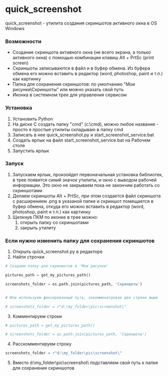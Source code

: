 # quick_screenshot

quick_screenshot - утилита создания скриншотов активного окна в OS Windows

### Возможности

- Создание скриншота активного окна (не всего экрана, а только активного окна) с помощью комбинации клавиш Alt + PrtSc (print screen)
- Скриншоты записываются в файл и в буфер обмена. Из буфера обмена его можно вставить в редактор (word, photoshop, paint и т.п.) как картинку
- Папка для сохранения скриншотов: по умолчанию "Мои рисунки\Скриншоты" или можно указать свой путь
- Иконка в системном трее для управления сервисом

### Установка

1. Установить Python
2. На диске C создать папку "cmd" (c:\cmd\), можно любое название - просто я простые утилиты складываю в папку cmd
3. Записать в нее quick_screenshot.py и start_screenshot_service.bat
4. Создать ярлык на файл start_screenshot_service.bat на Рабочем столе
5. Запустить ярлык


### Запуск

1. Запускаем ярлык, произойдет первоначальная установка библиотек, в трее появится синий значок утилиты, и окно с выводом рабочей информации. Это окно не закрываем пока не закончим работать со скриншотами
2. Делаем скриншоты Alt + PrtSc, при этом создается файл скриншота с расширением .png в указаной папке и скриншот помещается в буфер обмена, откуда его можно вставить в редактор (word, photoshop, paint и т.п.) как картинку
3. Щелкнув ПКМ по иконке в трее можно:
   1. открыть папку со скриншотами
   2. закрыть утилиту

### Если нужно изменить папку для сохранения скриншотов

1. Открыть quick_screenshot.py в редакторе
2. Найти строчки

```python
# Создаем папку для скриншотов в 'Мои рисунки'

pictures_path = get_my_pictures_path()

screenshots_folder = os.path.join(pictures_path, 'Скриншоты')


# Или используем фиксированный путь, закомменитровав две строки выше

# screenshots_folder = r"d:\my_folder\pic\screenshot\"
```

3. Комментируем строки

```python
# pictures_path = get_my_pictures_path()

# screenshots_folder = os.path.join(pictures_path, 'Скриншоты')
```

4. Расcкомментируем строку

```python
screenshots_folder = r"d:\my_folder\pic\screenshot\"
```

5. Вместо d:\my_folder\pic\screenshot\ подставляем свой путь к папке для сохранения скриншотов
